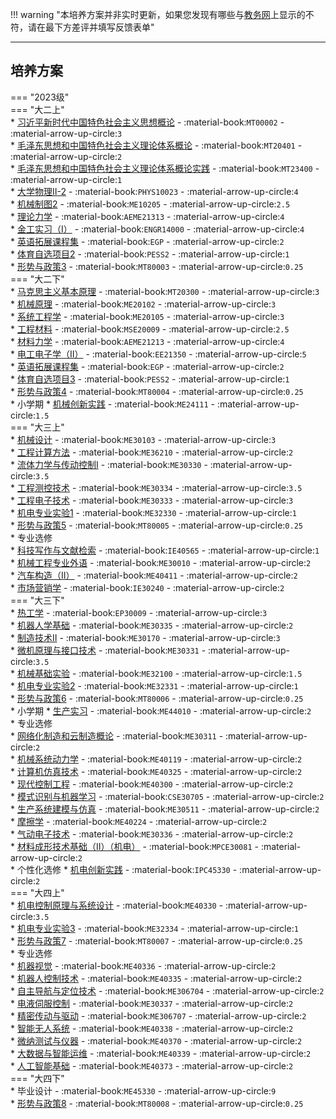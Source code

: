 !!! warning "本培养方案并非实时更新，如果您发现有哪些与[教务网](https://my.cqu.edu.cn)上显示的不符，请在最下方差评并填写反馈表单"

---

## 培养方案  

=== "2023级"  
    === "大二上"  
        * [习近平新时代中国特色社会主义思想概论](../../../课程/习近平新时代中国特色社会主义思想概论.md) - :material-book:`MT00002` - :material-arrow-up-circle:`3`  
        * [毛泽东思想和中国特色社会主义理论体系概论](../../../课程/毛泽东思想和中国特色社会主义理论体系概论.md) - :material-book:`MT20401` - :material-arrow-up-circle:`2`  
        * [毛泽东思想和中国特色社会主义理论体系概论实践](../../../课程/毛泽东思想和中国特色社会主义理论体系概论实践.md) - :material-book:`MT23400` - :material-arrow-up-circle:`1`  
        * [大学物理Ⅱ-2](../../../课程/大学物理.md) - :material-book:`PHYS10023` - :material-arrow-up-circle:`4`  
        * [机械制图2](../../../课程/机械制图.md) - :material-book:`ME10205` - :material-arrow-up-circle:`2.5`  
        * [理论力学](../../../课程/理论力学.md) - :material-book:`AEME21313` - :material-arrow-up-circle:`4`  
        * [金工实习（Ⅰ）](../../../课程/金工实习.md) - :material-book:`ENGR14000` - :material-arrow-up-circle:`4`  
        * [英语拓展课程集](../../../课程/英语.md) - :material-book:`EGP` - :material-arrow-up-circle:`2`  
        * [体育自选项目2](../../../课程/体育/index.md) - :material-book:`PESS2` - :material-arrow-up-circle:`1`  
        * [形势与政策3](../../../课程/形势与政策.md) - :material-book:`MT80003` - :material-arrow-up-circle:`0.25`  
    === "大二下"  
        * [马克思主义基本原理](../../../课程/马克思主义基本原理.md) - :material-book:`MT20300` - :material-arrow-up-circle:`3`  
        * [机械原理](../../../课程/机械原理.md) - :material-book:`ME20102` - :material-arrow-up-circle:`3`  
        * [系统工程学](../../../课程/系统工程学.md) - :material-book:`ME20105` - :material-arrow-up-circle:`3`  
        * [工程材料](../../../课程/工程材料.md) - :material-book:`MSE20009` - :material-arrow-up-circle:`2.5`  
        * [材料力学](../../../课程/材料力学.md) - :material-book:`AEME21213` - :material-arrow-up-circle:`4`  
        * [电工电子学（Ⅱ）](../../../课程/电工电子学.md) - :material-book:`EE21350` - :material-arrow-up-circle:`5`  
        * [英语拓展课程集](../../../课程/英语.md) - :material-book:`EGP` - :material-arrow-up-circle:`2`  
        * [体育自选项目3](../../../课程/体育/index.md) - :material-book:`PESS2` - :material-arrow-up-circle:`1`  
        * [形势与政策4](../../../课程/形势与政策.md) - :material-book:`MT80004` - :material-arrow-up-circle:`0.25`  
        * 小学期
            * [机械创新实践](../../../课程/机械创新实践.md) - :material-book:`ME24111` - :material-arrow-up-circle:`1.5`  
    === "大三上"  
        * [机械设计](../../../课程/机械设计.md) - :material-book:`ME30103` - :material-arrow-up-circle:`3`  
        * [工程计算方法](../../../课程/工程计算方法.md) - :material-book:`ME36210` - :material-arrow-up-circle:`2`  
        * [流体力学与传动控制I](../../../课程/流体力学与传动控制.md) - :material-book:`ME30330` - :material-arrow-up-circle:`3.5`  
        * [工程测控技术](../../../课程/工程测控技术.md) - :material-book:`ME30334` - :material-arrow-up-circle:`3.5`  
        * [工程电子技术](../../../课程/工程电子技术.md) - :material-book:`ME30333` - :material-arrow-up-circle:`3`  
        * [机电专业实验1](../../../课程/机电专业实验.md) - :material-book:`ME32330` - :material-arrow-up-circle:`1`  
        * [形势与政策5](../../../课程/形势与政策.md) - :material-book:`MT80005` - :material-arrow-up-circle:`0.25`  
        * 专业选修  
            * [科技写作与文献检索](../../../课程/科技写作与文献检索.md) - :material-book:`IE40565` - :material-arrow-up-circle:`1`  
            * [机械工程专业外语](../../../课程/机械工程专业外语.md) - :material-book:`ME30010` - :material-arrow-up-circle:`2`  
            * [汽车构造（Ⅱ）](../../../课程/汽车构造.md) - :material-book:`ME40411` - :material-arrow-up-circle:`2`  
            * [市场营销学](../../../课程/市场营销学.md) - :material-book:`IE30240` - :material-arrow-up-circle:`2`  
    === "大三下"  
        * [热工学](../../../课程/热工学.md) - :material-book:`EP30009` - :material-arrow-up-circle:`3`  
        * [机器人学基础](../../../课程/机器人学基础.md) - :material-book:`ME30335` - :material-arrow-up-circle:`2`  
        * [制造技术Ⅱ](../../../课程/制造技术.md) - :material-book:`ME30170` - :material-arrow-up-circle:`3`  
        * [微机原理与接口技术](../../../课程/微机原理与接口技术.md) - :material-book:`ME30331` - :material-arrow-up-circle:`3.5`  
        * [机械基础实验](../../../课程/机械基础实验.md) - :material-book:`ME32100` - :material-arrow-up-circle:`1.5`  
        * [机电专业实验2](../../../课程/机电专业实验.md) - :material-book:`ME32331` - :material-arrow-up-circle:`1`  
        * [形势与政策6](../../../课程/形势与政策.md) - :material-book:`MT80006` - :material-arrow-up-circle:`0.25`  
        * 小学期
            * [生产实习](../../../课程/生产实习.md) - :material-book:`ME44010` - :material-arrow-up-circle:`2`  
        * 专业选修  
            * [网络化制造和云制造概论](../../../课程/网络化制造和云制造概论.md) - :material-book:`ME30311` - :material-arrow-up-circle:`2`  
            * [机械系统动力学](../../../课程/机械系统动力学.md) - :material-book:`ME40119` - :material-arrow-up-circle:`2`  
            * [计算机仿真技术](../../../课程/计算机仿真技术.md) - :material-book:`ME40325` - :material-arrow-up-circle:`2`  
            * [现代控制工程](../../../课程/现代控制工程.md) - :material-book:`ME40300` - :material-arrow-up-circle:`2`  
            * [模式识别与机器学习](../../../课程/模式识别与机器学习.md) - :material-book:`CSE30705` - :material-arrow-up-circle:`2`  
            * [生产系统建模与仿真](../../../课程/生产系统建模与仿真.md) - :material-book:`ME30511` - :material-arrow-up-circle:`2`  
            * [摩擦学](../../../课程/摩擦学.md) - :material-book:`ME40224` - :material-arrow-up-circle:`2`  
            * [气动电子技术](../../../课程/气动电子技术.md) - :material-book:`ME30336` - :material-arrow-up-circle:`2`  
            * [材料成形技术基础（Ⅱ）（机电）](../../../课程/材料成形技术基础.md) - :material-book:`MPCE30081` - :material-arrow-up-circle:`2`  
        * 个性化选修
            * [机电创新实践](../../../课程/机电创新实践.md) - :material-book:`IPC45330` - :material-arrow-up-circle:`2`  
    === "大四上"  
        * [机电控制原理与系统设计](../../../课程/机电控制原理与系统设计.md) - :material-book:`ME40330` - :material-arrow-up-circle:`3.5`  
        * [机电专业实验3](../../../课程/机电专业实验.md) - :material-book:`ME32334` - :material-arrow-up-circle:`1`  
        * [形势与政策7](../../../课程/形势与政策.md) - :material-book:`MT80007` - :material-arrow-up-circle:`0.25`  
        * 专业选修  
            * [机器视觉](../../../课程/机器视觉.md) - :material-book:`ME40336` - :material-arrow-up-circle:`2`  
            * [机器人控制技术](../../../课程/机器人控制技术.md) - :material-book:`ME40335` - :material-arrow-up-circle:`2`  
            * [自主导航与定位技术](../../../课程/自主导航与定位技术.md) - :material-book:`ME306704` - :material-arrow-up-circle:`2`  
            * [电液伺服控制](../../../课程/电液伺服控制.md) - :material-book:`ME30337` - :material-arrow-up-circle:`2`  
            * [精密传动与驱动](../../../课程/精密传动与驱动.md) - :material-book:`ME306707` - :material-arrow-up-circle:`2`  
            * [智能无人系统](../../../课程/智能无人系统.md) - :material-book:`ME40338` - :material-arrow-up-circle:`2`  
            * [微纳测试与仪器](../../../课程/微纳测试与仪器.md) - :material-book:`ME40370` - :material-arrow-up-circle:`2`  
            * [大数据与智能运维](../../../课程/大数据与智能运维.md) - :material-book:`ME40339` - :material-arrow-up-circle:`2`  
            * [人工智能基础](../../../课程/人工智能基础.md) - :material-book:`ME40373` - :material-arrow-up-circle:`2`  
    === "大四下"  
        * 毕业设计 - :material-book:`ME45330` - :material-arrow-up-circle:`9`  
        * [形势与政策8](../../../课程/形势与政策.md) - :material-book:`MT80008` - :material-arrow-up-circle:`0.25`  
